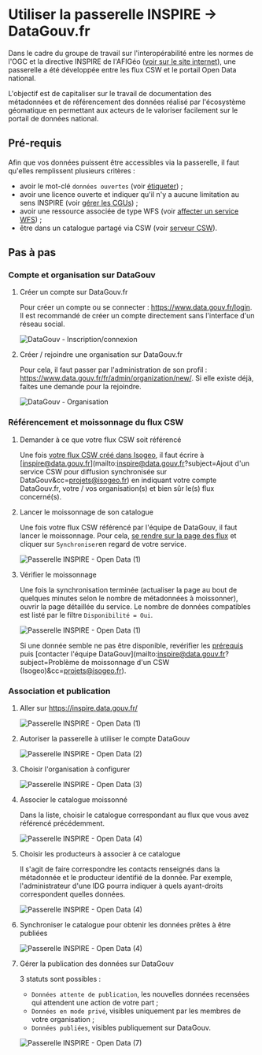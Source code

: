 # Utiliser la passerelle INSPIRE -> DataGouv.fr

Dans le cadre du groupe de travail sur l'interopérabilité entre les normes de l'OGC et la directive INSPIRE de l'AFIGéo ([voir sur le site internet](http://afigeo.asso.fr/pole-entreprise/groupe-dinteret-ogc.html)), une passerelle a été développée entre les flux CSW et le portail Open Data national.

L'objectif est de capitaliser sur le travail de documentation des métadonnées et de référencement des données réalisé par l'écosystème géomatique en permettant aux acteurs de le  valoriser facilement sur le portail de données national.

## Pré-requis

Afin que vos données puissent être accessibles via la passerelle, il faut qu'elles remplissent plusieurs critères :

* avoir le mot-clé `données ouvertes` (voir [étiqueter](/fr/features/documentation/md_classify.html)) ;
* avoir une licence ouverte et indiquer qu'il n'y a aucune limitation au sens INSPIRE (voir [gérer les CGUs](/fr/features/documentation/md_cgu.html#conditions)) ;
* avoir une ressource associée de type WFS (voir [affecter un service WFS](/fr/features/publish/webservices.html#associer-un-flux-wfs)) ;
* être dans un catalogue partagé via CSW (voir [serveur CSW](/fr/features/publish/csw_server.html)).

## Pas à pas

### Compte et organisation sur DataGouv

1. Créer un compte sur DataGouv.fr

    Pour créer un compte ou se connecter : https://www.data.gouv.fr/login. Il est recommandé de créer un compte directement sans l'interface d'un réseau social.

    ![DataGouv - Inscription/connexion](/fr/images/annex_bridge_INSPIRE_DataGouv_00a.png "Se connecter ou créer un compte sur DataGouv")

2. Créer / rejoindre une organisation sur DataGouv.fr

    Pour cela, il faut passer par l'administration de son profil : https://www.data.gouv.fr/fr/admin/organization/new/. Si elle existe déjà, faites une demande pour la rejoindre.

    ![DataGouv - Organisation](/fr/images/annex_bridge_INSPIRE_DataGouv_00b_NewOrganization.png "Créer son organisation sur DataGouv")

### Référencement et moissonnage du flux CSW

1. Demander à ce que votre flux CSW soit référencé

    Une fois [votre flux CSW créé dans Isogeo](/fr/features/publish/csw_server.html), il faut écrire à [inspire@data.gouv.fr](mailto:inspire@data.gouv.fr?subject=Ajout d'un service CSW pour diffusion synchronisée sur DataGouv&cc=projets@isogeo.fr) en indiquant votre compte DataGouv.fr, votre / vos organisation(s) et bien sûr le(s) flux concerné(s).

2. Lancer le moissonnage de son catalogue

    Une fois votre flux CSW référencé par l'équipe de DataGouv, il faut lancer le moissonnage. Pour cela, [se rendre sur la page des flux](https://inspire.data.gouv.fr/services/by-protocol/csw) et cliquer sur `Synchroniser`en regard de votre service.

    ![Passerelle INSPIRE - Open Data (1)](/fr/images/annex_bridge_INSPIRE_DataGouv_1a_syncCSW.png "Page d'accueil de la passerelle")

3. Vérifier le moissonnage

    Une fois la synchronisation terminée (actualiser la page au bout de quelques minutes selon le nombre de métadonnées à moissonner), ouvrir la page détaillée du service. Le nombre de données compatibles est listé par le filtre `Disponibilité = Oui`.

    ![Passerelle INSPIRE - Open Data (1)](/fr/images/annex_bridge_INSPIRE_DataGouv_1b_serviceDetails.png "Page d'accueil de la passerelle")

    Si une donnée semble ne pas être disponible, revérifier les [prérequis](/fr/appendices/bridge_csw2datagouvfr.html#pr-requis) puis [contacter l'équipe DataGouv](mailto:inspire@data.gouv.fr?subject=Problème de moissonnage d'un CSW (Isogeo)&cc=projets@isogeo.fr).

### Association et publication

1. Aller sur https://inspire.data.gouv.fr/

    ![Passerelle INSPIRE - Open Data (1)](/fr/images/annex_bridge_INSPIRE_DataGouv_1.png "Page d'accueil de la passerelle")

2. Autoriser la passerelle à utiliser le compte DataGouv

    ![Passerelle INSPIRE - Open Data (2)](/fr/images/annex_bridge_INSPIRE_DataGouv_2_oauth.png "Lier son compte DataGouv")

3. Choisir l'organisation à configurer

    ![Passerelle INSPIRE - Open Data (3)](/fr/images/annex_bridge_INSPIRE_DataGouv_3_LinkOrga.png "Choisir parmi ses organisations")

4. Associer le catalogue moissonné

    Dans la liste, choisir le catalogue correspondant au flux que vous avez référencé précédemment.

    ![Passerelle INSPIRE - Open Data (4)](/fr/images/annex_bridge_INSPIRE_DataGouv_4_PickCatalog.png "Choisir parmi les catalogues sources référencés")

5. Choisir les producteurs à associer à ce catalogue

    Il s'agit de faire correspondre les contacts renseignés dans la métadonnée et le producteur identifié de la donnée. Par exemple, l'administrateur d'une IDG pourra indiquer à quels ayant-droits correspondent quelles données.

    ![Passerelle INSPIRE - Open Data (4)](/fr/images/annex_bridge_INSPIRE_DataGouv_6_producerMatched.png "Choisir parmi les producteurs à associer")

6. Synchroniser le catalogue pour obtenir les données prêtes à être publiées

    ![Passerelle INSPIRE - Open Data (4)](/fr/images/annex_bridge_INSPIRE_DataGouv_7b_syncRunning.png "Choisir parmi les producteurs à associer")

7. Gérer la publication des données sur DataGouv

    3 statuts sont possibles :
    * `Données attente de publication`, les nouvelles données recensées qui attendent une action de votre part ;
    * `Données en mode privé`, visibles uniquement par les membres de votre organisation ;
    * `Données publiées`, visibles publiquement sur DataGouv.

    ![Passerelle INSPIRE - Open Data (7)](/fr/images/annex_bridge_INSPIRE_DataGouv_9_dataPublishedBack.png "Régler le niveau de publication des données sur le portail DataGouv")
